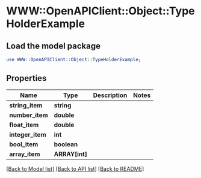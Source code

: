 # WWW::OpenAPIClient::Object::TypeHolderExample

## Load the model package
```perl
use WWW::OpenAPIClient::Object::TypeHolderExample;
```

## Properties
Name | Type | Description | Notes
------------ | ------------- | ------------- | -------------
**string_item** | **string** |  | 
**number_item** | **double** |  | 
**float_item** | **double** |  | 
**integer_item** | **int** |  | 
**bool_item** | **boolean** |  | 
**array_item** | **ARRAY[int]** |  | 

[[Back to Model list]](../README.md#documentation-for-models) [[Back to API list]](../README.md#documentation-for-api-endpoints) [[Back to README]](../README.md)



